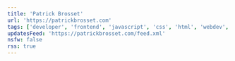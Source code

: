 ```yaml
---
title: 'Patrick Brosset'
url: 'https://patrickbrosset.com'
tags: ['developer', 'frontend', 'javascript', 'css', 'html', 'webdev', 'devtools', 'browser', 'standards']
updatesFeed: 'https://patrickbrosset.com/feed.xml'
nsfw: false
rss: true
---
```

